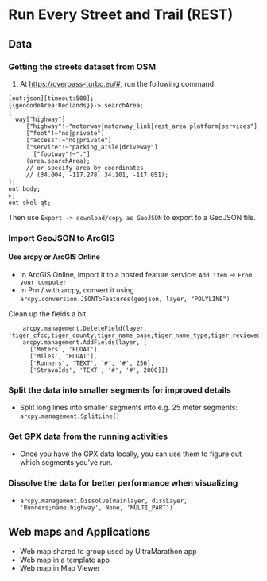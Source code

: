 # Run Every Street and Trail (REST)

## Data

### Getting the streets dataset from OSM

1. At https://overpass-turbo.eu/#, run the following command:

```
[out:json][timeout:500];
{{geocodeArea:Redlands}}->.searchArea;
(
  way["highway"]
  	 ["highway"!~"motorway|motorway_link|rest_area|platform|services"]
     ["foot"!~"no|private"]
     ["access"!~"no|private"]
  	 ["service"!~"parking_aisle|driveway"]
 	   ["footway"!~"."]
     (area.searchArea);
     // or specify area by coordinates
     // (34.004, -117.278, 34.101, -117.051);
);
out body;
>;
out skel qt;
```

Then use `Export -> download/copy as GeoJSON` to export to a GeoJSON file.

### Import GeoJSON to ArcGIS

#### Use arcpy or ArcGIS Online

* In ArcGIS Online, import it to a hosted feature service: `Add item` -> `From your computer`
* In Pro / with arcpy, convert it using `arcpy.conversion.JSONToFeatures(geojson, layer, "POLYLINE")`

Clean up the fields a bit

```
    arcpy.management.DeleteField(layer, 'tiger_cfcc;tiger_county;tiger_name_base;tiger_name_type;tiger_reviewed')   
    arcpy.management.AddFields(layer, [
      ['Meters', 'FLOAT'],
      ['Miles', 'FLOAT'],
      ['Runners', 'TEXT', '#', '#', 256],
      ['StravaIds', 'TEXT', '#', '#', 2000]])
```

### Split the data into smaller segments for improved details

* Split long lines into smaller segments into e.g. 25 meter segments: `arcpy.management.SplitLine()`

### Get GPX data from the running activities

* Once you have the GPX data locally, you can use them to figure out which segments you've run.

### Dissolve the data for better performance when visualizing

* `arcpy.management.Dissolve(mainlayer, dissLayer, 'Runners;name;highway', None, 'MULTI_PART')`

## Web maps and Applications

* Web map shared to group used by UltraMarathon app
* Web map in a template app
* Web map in Map Viewer
